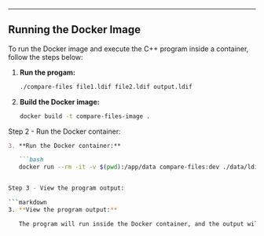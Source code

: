 ---

## Running the Docker Image

To run the Docker image and execute the C++ program inside a container, follow the steps below:
1. **Run the progam:**

   ```bash
   ./compare-files file1.ldif file2.ldif output.ldif

2. **Build the Docker image:**

   ```bash
   docker build -t compare-files-image .

Step 2 - Run the Docker container:

```markdown
3. **Run the Docker container:**

   ```bash
   docker run --rm -it -v $(pwd):/app/data compare-files:dev ./data/ldif1.ldif ./data/ldif2.ldif ./data/output.ldif 


Step 3 - View the program output:

```markdown
3. **View the program output:**

   The program will run inside the Docker container, and the output will be displayed in the terminal or command prompt where you executed the `docker run` command. It will show whether the files are identical or different based on the comparison.
